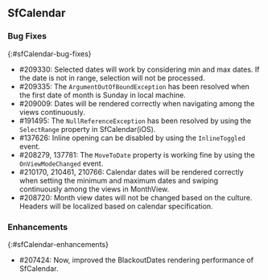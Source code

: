 ## SfCalendar

### Bug Fixes
{:#sfCalendar-bug-fixes}

* \#209330: Selected dates will work by considering min and max dates. If the date is not in range, selection will not be processed.
* \#209335: The `ArgumentOutOfBoundException` has been resolved when the first date of month is Sunday in local machine.
* \#209009: Dates will be rendered correctly when navigating among the views continuously.
* \#191495: The `NullReferenceException` has been resolved by using the `SelectRange` property in SfCalendar(iOS).
* \#137626: Inline opening can be disabled by using the `InlineToggled` event.
* \#208279, 137781: The `MoveToDate` property is working fine by using the `OnViewModeChanged` event.
* \#210170, 210461, 210766: Calendar dates will be rendered correctly when setting the minimum and maximum dates and swiping continuously among the views in MonthView.
* \#208720: Month view dates will not be changed based on the culture. Headers will be localized based on calendar specification.

### Enhancements
{:#sfCalendar-enhancements}
 
* \#207424: Now, improved the BlackoutDates rendering performance of SfCalendar.

